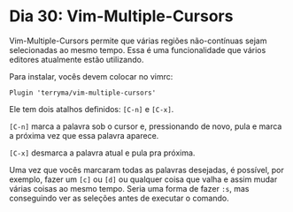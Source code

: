 # Dia 30: Vim-Multiple-Cursors

Vim-Multiple-Cursors permite que várias regiões não-contínuas sejam
selecionadas ao mesmo tempo. Essa é uma funcionalidade que vários editores
atualmente estão utilizando.

Para instalar, vocês devem colocar no vimrc:
```
Plugin 'terryma/vim-multiple-cursors'
```

Ele tem dois atalhos definidos: `[C-n]` e `[C-x]`.

`[C-n]` marca a palavra sob o cursor e, pressionando de novo, pula e marca a
próxima vez que essa palavra aparece.

`[C-x]` desmarca a palavra atual e pula pra próxima.

Uma vez que vocês marcaram todas as palavras desejadas, é possível, por
exemplo, fazer um `[c]` ou `[d]` ou qualquer coisa que valha e assim  mudar
várias coisas ao mesmo tempo.  Seria uma forma de fazer `:s`, mas conseguindo 
ver as seleções antes de executar o comando. 
